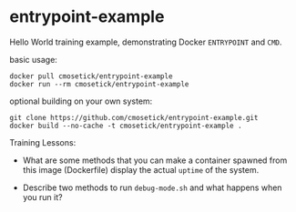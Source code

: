 entrypoint-example
==================

Hello World training example, demonstrating Docker `ENTRYPOINT` and `CMD`.

basic usage:  
```
docker pull cmosetick/entrypoint-example
docker run --rm cmosetick/entrypoint-example
```

optional building on your own system:  
```
git clone https://github.com/cmosetick/entrypoint-example.git
docker build --no-cache -t cmosetick/entrypoint-example .
```

Training Lessons:  
* What are some methods that you can make a container spawned from this image (Dockerfile) display the actual `uptime` of the system.

* Describe two methods to run `debug-mode.sh` and what happens when you run it?
